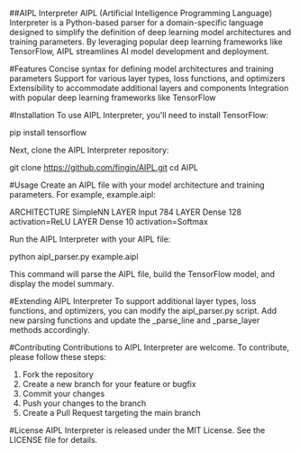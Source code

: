 ##AIPL Interpreter
AIPL (Artificial Intelligence Programming Language) Interpreter is a Python-based parser for a domain-specific language designed to simplify the definition of deep learning model architectures and training parameters. By leveraging popular deep learning frameworks like TensorFlow, AIPL streamlines AI model development and deployment.

#Features
Concise syntax for defining model architectures and training parameters
Support for various layer types, loss functions, and optimizers
Extensibility to accommodate additional layers and components
Integration with popular deep learning frameworks like TensorFlow

#Installation
To use AIPL Interpreter, you'll need to install TensorFlow:

pip install tensorflow

Next, clone the AIPL Interpreter repository:

git clone https://github.com/fingin/AIPL.git
cd AIPL

#Usage
Create an AIPL file with your model architecture and training parameters. For example, example.aipl:


ARCHITECTURE SimpleNN
  LAYER Input 784
  LAYER Dense 128 activation=ReLU
  LAYER Dense 10 activation=Softmax
 
Run the AIPL Interpreter with your AIPL file:

python aipl_parser.py example.aipl

This command will parse the AIPL file, build the TensorFlow model, and display the model summary.

#Extending AIPL Interpreter
To support additional layer types, loss functions, and optimizers, you can modify the aipl_parser.py script. Add new parsing functions and update the _parse_line and _parse_layer methods accordingly.

#Contributing
Contributions to AIPL Interpreter are welcome. To contribute, please follow these steps:

1. Fork the repository
2. Create a new branch for your feature or bugfix
3. Commit your changes
4. Push your changes to the branch
5. Create a Pull Request targeting the main branch

#License
AIPL Interpreter is released under the MIT License. See the LICENSE file for details.
